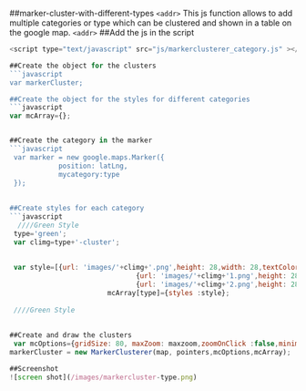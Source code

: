 ##marker-cluster-with-different-types
`<addr>`
This js function allows to add multiple categories or type which can be clustered and shown in a table on the google map.
`<addr>`
##Add the js in the script
```javascript
<script type="text/javascript" src="js/markerclusterer_category.js" ></script>

##Create the object for the clusters
```javascript
var markerCluster;

##Create the object for the styles for different categories
```javascript
var mcArray={};


##Create the category in the marker 
```javascript
 var marker = new google.maps.Marker({
            position: latLng,
            mycategory:type 
 });
 
 
##Create styles for each category
```javascript
  ////Green Style
 type='green';
 var climg=type+'-cluster';
	 
	 
 var style=[{url: 'images/'+climg+'.png',height: 28,width: 28,textColor:'#FFFFFF'},
							   {url: 'images/'+climg+'1.png',height: 28,width: 28,textColor:'#FFFFFF'},
							   {url: 'images/'+climg+'2.png',height: 28,width: 28,textColor:'#FFFFFF'}];    
						mcArray[type]={styles :style};
						
 ////Green Style
	 
	 
##Create and draw the clusters
 var mcOptions={gridSize: 80, maxZoom: maxzoom,zoomOnClick :false,minimumClusterSize:1};
markerCluster = new MarkerClusterer(map, pointers,mcOptions,mcArray); 

##Screenshot
![screen shot](/images/markercluster-type.png)
